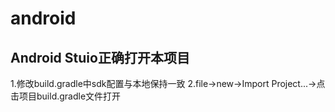 # android
## Android Stuio正确打开本项目
1.修改build.gradle中sdk配置与本地保持一致
2.file->new->Import Project...->点击项目build.gradle文件打开
